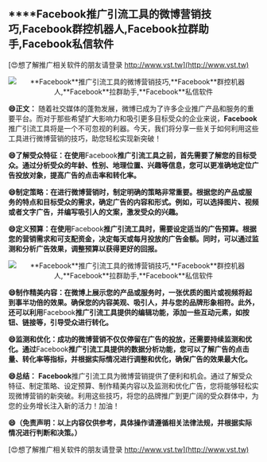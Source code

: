 ## ****Facebook**推广引流工具的微博营销技巧,**Facebook**群控机器人,**Facebook**拉群助手,**Facebook**私信软件**

[😍想了解推广相关软件的朋友请登录 http://www.vst.tw](http://www.vst.tw)

 <center><img src="https://vst.tw/MP4/tuiguang/png/3.png" alt="**Facebook**推广引流工具的微博营销技巧,**Facebook**群控机器人,**Facebook**拉群助手,**Facebook**私信软件"></center>

**😄正文：**
随着社交媒体的蓬勃发展，微博已成为了许多企业推广产品和服务的重要平台。而对于那些希望扩大影响力和吸引更多目标受众的企业来说，**Facebook**推广引流工具将是一个不可忽视的利器。今天，我们将分享一些关于如何利用这些工具进行微博营销的技巧，助您轻松实现新突破！

**😄了解受众特征：在使用**Facebook**推广引流工具之前，首先需要了解您的目标受众。通过分析受众的年龄、性别、地理位置、兴趣等信息，您可以更准确地定位广告投放对象，提高广告的点击率和转化率。**

**😄制定策略：在进行微博营销时，制定明确的策略非常重要。根据您的产品或服务的特点和目标受众的需求，确定广告的内容和形式。例如，可以选择图片、视频或者文字广告，并编写吸引人的文案，激发受众的兴趣。**

**😄定义预算：在使用**Facebook**推广引流工具时，需要设定适当的广告预算。根据您的营销需求和可支配资金，决定每天或每月投放的广告金额。同时，可以通过监测和分析广告效果，调整预算以获得更好的回报。**

 <center><img src="https://vst.tw/MP4/tuiguang/png/6.png" alt="**Facebook**推广引流工具的微博营销技巧,**Facebook**群控机器人,**Facebook**拉群助手,**Facebook**私信软件"></center>

**😄制作精美内容：在微博上展示您的产品或服务时，一张优质的图片或视频将起到事半功倍的效果。确保您的内容美观、吸引人，并与您的品牌形象相符。此外，还可以利用**Facebook**推广引流工具提供的编辑功能，添加一些互动元素，如按钮、链接等，引导受众进行转化。**

**😄监测和优化：成功的微博营销不仅仅停留在广告的投放，还需要持续监测和优化。通过**Facebook**推广引流工具提供的数据分析功能，您可以了解广告的点击量、转化率等指标，并根据实际情况进行调整和优化，确保广告的效果最大化。**

**😄总结：**
**Facebook**推广引流工具为微博营销提供了便利和机会。通过了解受众特征、制定策略、设定预算、制作精美内容以及监测和优化广告，您将能够轻松实现微博营销的新突破。利用这些技巧，将您的品牌推广到更广阔的受众群体中，为您的业务增长注入新的活力！加油！

**😄（免责声明：以上内容仅供参考，具体操作请遵循相关法律法规，并根据实际情况进行判断和决策。）**

[😍想了解推广相关软件的朋友请登录 http://www.vst.tw](http://www.vst.tw)



